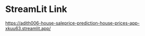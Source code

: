 # StreamLit Link
https://adith006-house-saleprice-prediction-house-prices-app-xkuu63.streamlit.app/
